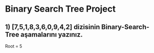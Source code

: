 # Binary Search Tree Project

## 1) [7,5,1,8,3,6,0,9,4,2] dizisinin Binary-Search-Tree aşamalarını yazınız.

Root = 5
<br>

